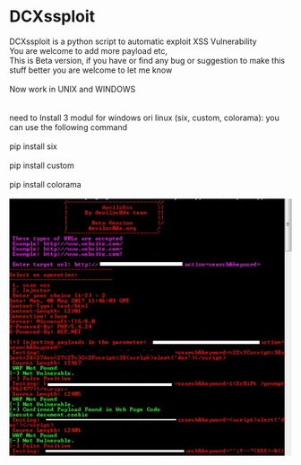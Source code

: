 # DCXssploit
DCXssploit is a python script to automatic exploit XSS Vulnerability	
You are welcome to add more payload etc,	
This is Beta version, if you have or find any bug or suggestion to make this stuff better you are welcome to let me know<br><br>
Now work in UNIX and WINDOWS</br>
</br>
<br>
need to Install 3 modul for windows ori linux (six, custom, colorama): you can use the following command</br><br>
pip install six</br><br>
pip install custom</br><br>
pip install colorama
</br>
<br>
<img src=https://github.com/eidelweiss/DCXssploit/blob/docs/p0c.jpg>
